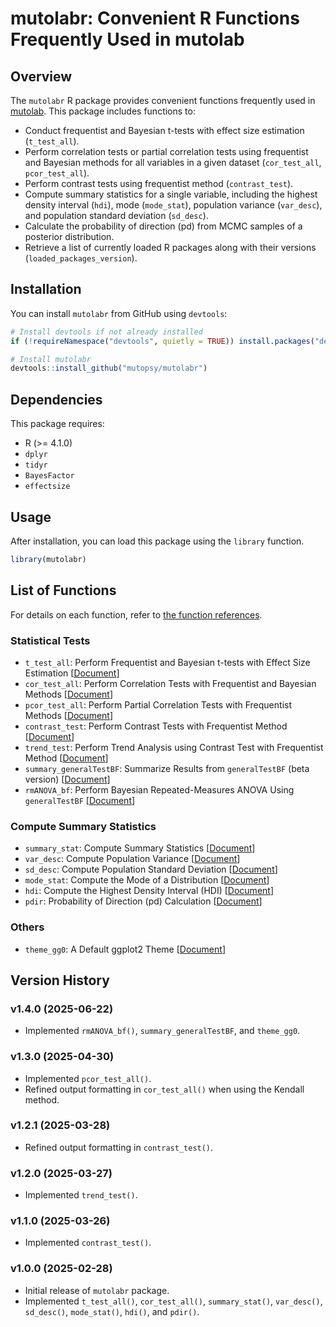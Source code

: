 # mutolabr: Convenient R Functions Frequently Used in mutolab

## Overview  

The `mutolabr` R package provides convenient functions frequently used in [mutolab](https://mutopsy.net/). This package includes functions to:  

* Conduct frequentist and Bayesian t-tests with effect size estimation (`t_test_all`).  
* Perform correlation tests or partial correlation tests using frequentist and Bayesian methods for all variables in a given dataset (`cor_test_all`, `pcor_test_all`).
* Perform contrast tests using frequentist method (`contrast_test`).  
* Compute summary statistics for a single variable, including the highest density interval (`hdi`), mode (`mode_stat`), population variance (`var_desc`), and population standard deviation (`sd_desc`).  
* Calculate the probability of direction (pd) from MCMC samples of a posterior distribution.  
* Retrieve a list of currently loaded R packages along with their versions (`loaded_packages_version`).  

## Installation  

You can install `mutolabr` from GitHub using `devtools`:  

```r
# Install devtools if not already installed
if (!requireNamespace("devtools", quietly = TRUE)) install.packages("devtools")

# Install mutolabr
devtools::install_github("mutopsy/mutolabr")
```

## Dependencies  

This package requires:  
* R (>= 4.1.0)  
* `dplyr`  
* `tidyr`  
* `BayesFactor`  
* `effectsize`  

## Usage

After installation, you can load this package using the `library` function.

```r
library(mutolabr)
```

## List of Functions

For details on each function, refer to [the function references](https://mutopsy.github.io/mutolabr/reference/).

### Statistical Tests

* `t_test_all`: Perform Frequentist and Bayesian t-tests with Effect Size Estimation [[Document](https://mutopsy.github.io/mutolabr/reference/t_test_all.html)]
* `cor_test_all`: Perform Correlation Tests with Frequentist and Bayesian Methods [[Document](https://mutopsy.github.io/mutolabr/reference/cor_test_all.html)]
* `pcor_test_all`: Perform Partial Correlation Tests with Frequentist Methods [[Document](https://mutopsy.github.io/mutolabr/reference/pcor_test_all.html)]
* `contrast_test`: Perform Contrast Tests with Frequentist Method [[Document](https://mutopsy.github.io/mutolabr/reference/contrast_test.html)]
* `trend_test`: Perform Trend Analysis using Contrast Test with Frequentist Method [[Document](https://mutopsy.github.io/mutolabr/reference/trend_test.html)]
* `summary_generalTestBF`: Summarize Results from `generalTestBF` (beta version) [[Document](https://mutopsy.github.io/mutolabr/reference/summary_generalTestBF.html)]
* `rmANOVA_bf`: Perform Bayesian Repeated-Measures ANOVA Using `generalTestBF` [[Document](https://mutopsy.github.io/mutolabr/reference/rmANOVA_bf.html)]

### Compute Summary Statistics

* `summary_stat`: Compute Summary Statistics [[Document](https://mutopsy.github.io/mutolabr/reference/summary_stat.html)]
* `var_desc`: Compute Population Variance [[Document](https://mutopsy.github.io/mutolabr/reference/var_desc.html)]
* `sd_desc`: Compute Population Standard Deviation [[Document](https://mutopsy.github.io/mutolabr/reference/sd_desc.html)]
* `mode_stat`: Compute the Mode of a Distribution [[Document](https://mutopsy.github.io/mutolabr/reference/mode_stat.html)]
* `hdi`: Compute the Highest Density Interval (HDI) [[Document](https://mutopsy.github.io/mutolabr/reference/hdi.html)]
* `pdir`: Probability of Direction (pd) Calculation [[Document](https://mutopsy.github.io/mutolabr/reference/pdir.html)]

### Others
* `theme_gg0`: A Default ggplot2 Theme [[Document](https://mutopsy.github.io/mutolabr/reference/theme_gg0.html)]

## Version History

### v1.4.0 (2025-06-22)   
- Implemented `rmANOVA_bf()`, `summary_generalTestBF`, and `theme_gg0`.

### v1.3.0 (2025-04-30)   
- Implemented `pcor_test_all()`.
- Refined output formatting in `cor_test_all()` when using the Kendall method.

### v1.2.1 (2025-03-28)   
- Refined output formatting in `contrast_test()`.

### v1.2.0 (2025-03-27)   
- Implemented `trend_test()`.

### v1.1.0 (2025-03-26)   
- Implemented `contrast_test()`.

### v1.0.0 (2025-02-28)  
- Initial release of `mutolabr` package.  
- Implemented `t_test_all()`, `cor_test_all()`, `summary_stat()`, `var_desc()`, `sd_desc()`, `mode_stat()`, `hdi()`, and `pdir()`.

